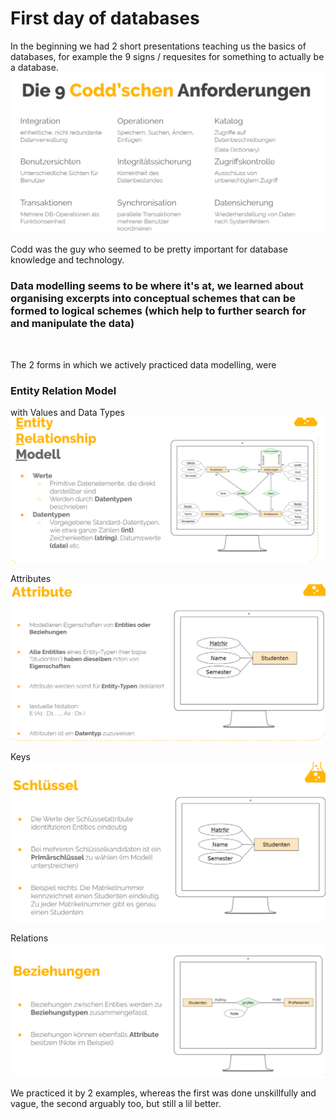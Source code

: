 # First day of databases

In the beginning we had 2 short presentations teaching us the basics of databases, for example the 9 signs / requesites for something to actually be a database. ![9CoddRequs](9CoddReqs.png)

Codd was the guy who seemed to be pretty important for database knowledge and technology.

### __Data modelling__ seems to be where it's at, we learned about organising excerpts into conceptual schemes that can be formed to logical schemes (which help to further search for and manipulate the data)

<br>

The 2 forms in which we actively practiced data modelling, were
### __Entity Relation Model__ 
with Values and Data Types
![Entity Relation Model](ERM1.png)

Attributes
![ERM Att](ERM2.png)

Keys
![ERM Key](ERM3.png)

Relations
![ERM Relations](ERM4.png)

We practiced it by 2 examples, whereas the first was done unskillfully and vague, the second arguably too, but still a lil better.

